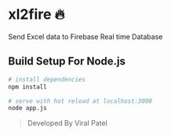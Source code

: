 # xl2fire 🔥
Send Excel data to Firebase Real time Database

## Build Setup For Node.js

``` bash
# install dependencies
npm install

# serve with hot reload at localhost:3000
node app.js
```
> Developed By Viral Patel

